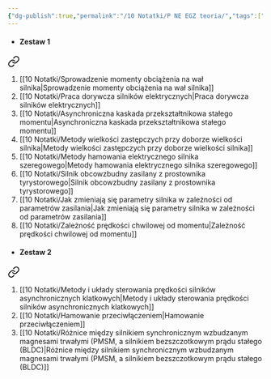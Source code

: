 ```yaml
---
{"dg-publish":true,"permalink":"/10 Notatki/P NE EGZ teoria/","tags":["gardenEntry"]}
---
```


* #### Zestaw 1 
<div class="transclusion internal-embed is-loaded"><a class="markdown-embed-link" href="/10-notatki/p-ne-egz-teoria-zestaw-1/" aria-label="Open link"><svg xmlns="http://www.w3.org/2000/svg" width="24" height="24" viewBox="0 0 24 24" fill="none" stroke="currentColor" stroke-width="2" stroke-linecap="round" stroke-linejoin="round" class="svg-icon lucide-link"><path d="M10 13a5 5 0 0 0 7.54.54l3-3a5 5 0 0 0-7.07-7.07l-1.72 1.71"></path><path d="M14 11a5 5 0 0 0-7.54-.54l-3 3a5 5 0 0 0 7.07 7.07l1.71-1.71"></path></svg></a><div class="markdown-embed">




1. [[10 Notatki/Sprowadzenie momenty obciążenia na wał silnika\|Sprowadzenie momenty obciążenia na wał silnika]]
2. [[10 Notatki/Praca dorywcza silników elektrycznych\|Praca dorywcza silników elektrycznych]]
3. [[10 Notatki/Asynchroniczna kaskada przekształtnikowa stałego momentu\|Asynchroniczna kaskada przekształtnikowa stałego momentu]]
4. [[10 Notatki/Metody wielkości zastępczych przy doborze wielkości silnika\|Metody wielkości zastępczych przy doborze wielkości silnika]]
5. [[10 Notatki/Metody hamowania elektrycznego silnika szeregowego\|Metody hamowania elektrycznego silnika szeregowego]]
6. [[10 Notatki/Silnik obcowzbudny zasilany z prostownika tyrystorowego\|Silnik obcowzbudny zasilany z prostownika tyrystorowego]]
7. [[10 Notatki/Jak zmieniają się parametry silnika w zależności od parametrów zasilania\|Jak zmieniają się parametry silnika w zależności od parametrów zasilania]]
8. [[10 Notatki/Zależność prędkości chwilowej od momentu\|Zależność prędkości chwilowej od momentu]]

</div></div>

* #### Zestaw 2 
<div class="transclusion internal-embed is-loaded"><a class="markdown-embed-link" href="/10-notatki/p-ne-egz-teoria-zestaw-2/" aria-label="Open link"><svg xmlns="http://www.w3.org/2000/svg" width="24" height="24" viewBox="0 0 24 24" fill="none" stroke="currentColor" stroke-width="2" stroke-linecap="round" stroke-linejoin="round" class="svg-icon lucide-link"><path d="M10 13a5 5 0 0 0 7.54.54l3-3a5 5 0 0 0-7.07-7.07l-1.72 1.71"></path><path d="M14 11a5 5 0 0 0-7.54-.54l-3 3a5 5 0 0 0 7.07 7.07l1.71-1.71"></path></svg></a><div class="markdown-embed">




1. [[10 Notatki/Metody i układy sterowania prędkości silników asynchronicznych klatkowych\|Metody i układy sterowania prędkości silników asynchronicznych klatkowych]]
2. [[10 Notatki/Hamowanie przeciwłączeniem\|Hamowanie przeciwłączeniem]]
3. [[10 Notatki/Różnice między silnikiem synchronicznym wzbudzanym magnesami trwałymi (PMSM, a silnikiem bezszczotkowym prądu stałego (BLDC)\|Różnice między silnikiem synchronicznym wzbudzanym magnesami trwałymi (PMSM, a silnikiem bezszczotkowym prądu stałego (BLDC)]]

</div></div>
